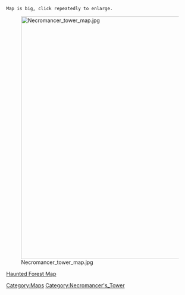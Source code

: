 `Map is big, click repeatedly to enlarge.`

<figure>
<img src="Necromancer_tower_map.jpg" title="Necromancer_tower_map.jpg"
width="650" alt="Necromancer_tower_map.jpg" />
<figcaption aria-hidden="true">Necromancer_tower_map.jpg</figcaption>
</figure>

[Haunted Forest Map](Haunted_Forest_Map "wikilink")

[Category:Maps](Category:Maps "wikilink")
[Category:Necromancer's_Tower](Category:Necromancer's_Tower "wikilink")
